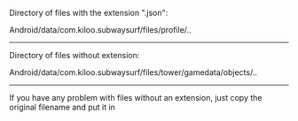 Directory of files with the extension ".json":

Android/data/com.kiloo.subwaysurf/files/profile/..
___

Directory of files without extension:

Android/data/com.kiloo.subwaysurf/files/tower/gamedata/objects/..
___

If you have any problem with files without an extension, just copy the original filename and put it in
